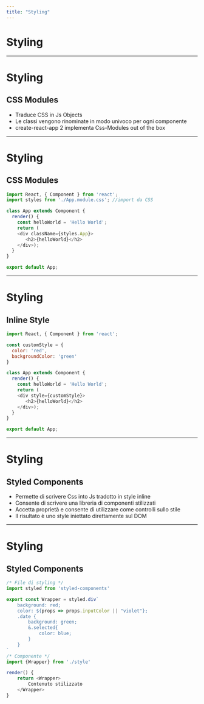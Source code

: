 ```yaml
---
title: "Styling"
---
```


# Styling

---

<div class="row">
<div class="col-5 align-self-center">

# Styling
## CSS Modules

</div>
<div class="col-7 text-left">

* Traduce CSS in Js Objects
* Le classi vengono rinominate in modo univoco per ogni componente
* create-react-app 2 implementa Css-Modules out of the box
  
</div>
</div>

---

<div class="row">
<div class="col-5 align-self-center">

# Styling
## CSS Modules

</div>
<div class="col-7 text-left">

```javascript
import React, { Component } from 'react';
import styles from './App.module.css'; //import da CSS

class App extends Component {
  render() {
    const helloWorld = 'Hello World';
    return (
    <div className={styles.App}>
       <h2>{helloWorld}</h2>
    </div>);
  } 
}

export default App;
```
</div>
</div>

---

<div class="row">
<div class="col-5 align-self-center">

# Styling
## Inline Style

</div>
<div class="col-7 text-left">

```javascript
import React, { Component } from 'react';

const customStyle = {
  color: 'red',
  backgroundColor: 'green'
}

class App extends Component {
  render() {
    const helloWorld = 'Hello World';
    return (
    <div style={customStyle}>
       <h2>{helloWorld}</h2>
    </div>);
  } 
}

export default App;
```
</div>
</div>

---

<div class="row">
<div class="col-5 align-self-center">

# Styling
## Styled Components

</div>
<div class="col-7 text-left">

* Permette di scrivere Css into Js tradotto in style inline
* Consente di scrivere una libreria di componenti stilizzati
* Accetta proprietà e consente di utilizzare come controlli sullo stile
* Il risultato è uno style iniettato direttamente sul DOM
  
</div>
</div>

---

<div class="row">
<div class="col-5 align-self-center">

# Styling
## Styled Components

</div>
<div class="col-7 text-left">

```javascript
/* File di styling */
import styled from 'styled-components'

export const Wrapper = styled.div`
    background: red;
    color: ${props => props.inputColor || "violet"};
    .date {
        background: green;
        &.selected{
            color: blue;
        }
    }
`
/* Componente */
import {Wrapper} from './style'

render() {
    return <Wrapper>
        Contenuto stilizzato
    </Wrapper>
}

```
</div>
</div>

